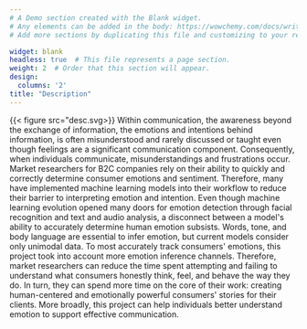 ```yaml
---
# A Demo section created with the Blank widget.
# Any elements can be added in the body: https://wowchemy.com/docs/writing-markdown-latex/
# Add more sections by duplicating this file and customizing to your requirements.

widget: blank 
headless: true  # This file represents a page section.
weight: 2  # Order that this section will appear.
design:
  columns: '2'
title: "Description"
---
```

{{< figure src="desc.svg>}}
Within communication, the awareness beyond the exchange of information, the emotions and intentions behind information, is often misunderstood and rarely discussed or taught even though feelings are a significant communication component. Consequently, when individuals communicate, misunderstandings and frustrations occur.  Market researchers for B2C companies rely on their ability to quickly and correctly determine consumer emotions and sentiment. Therefore, many have implemented machine learning models into their workflow to reduce their barrier to interpreting emotion and intention. Even though machine learning evolution opened many doors for emotion detection through facial recognition and text and audio analysis, a disconnect between a model's ability to accurately determine human emotion subsists. Words, tone, and body language are essential to infer emotion, but current models consider only unimodal data. To most accurately track consumers' emotions, this project took into account more emotion inference channels. Therefore, market researchers can reduce the time spent attempting and failing to understand what consumers honestly think, feel, and behave the way they do. In turn, they can spend more time on the core of their work: creating human-centered and emotionally powerful consumers' stories for their clients. More broadly, this project can help individuals better understand emotion to support effective communication.
